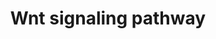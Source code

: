 ---
annotations:
- id: PW:0000008
  parent: signaling pathway
  type: Pathway Ontology
  value: Wnt signaling pathway
authors:
- MaintBot
- Thomas
- AlexanderPico
- Khanspers
- Mkutmon
- Egonw
- Eweitz
description: 'Wnt family of proteins are a large family of cysteine-rich secreted
  glycoproteins that regulate cell-cell interactions. They bind to members of the
  Frizzled family of 7 transmembrane receptors. Binding of Wnt to its receptors leads
  to activation of at least 3 distinct pathways: i) the canonical beta catenin pathway,
  ii) the planar cell polarity pathway, and, iii) the calcium pathway. In the canonical
  beta catenin pathway, binding of Wnt to its receptors leads to stabilization of
  beta catenin in the cytosol followed by its translocation into the nucleus where
  it activates the transcription factor Tcf/Lef leading to upregulation of target
  genes. The non canonical planar cell polarity pathway involves activation of Dishevelled,
  small G proteins (Rho/Rac) and JNK. The non canonical calcium pathway involves activation
  of calcium sensitive kinases, PKC and CAMKII by Dishevelled. The Wnt signaling pathway
  is similar to the Hedgehog pathway in many respects. Abnormalities in the Wnt signaling
  pathway are associated with a large variety of human malignancies including tumors
  of breast, colon, pancreas, liver and bone.  Source: [http://www.netpath.org/pathways?path_id=NetPath_8
  NethPath]  ''''''Additional comments:'''''' This cancer signaling pathway is available
  at Cancer Cell Map (http://cancer.cellmap.org) and NetPath (http://www.netpath.org)
  and is part of a collaborative project between the Computational Biology Center
  at Memorial Sloan-Kettering Cancer Center (http://cbio.mskcc.org), PandeyLab at
  Johns Hopkins University (http://pandeylab.igm.jhmi.edu) and Institute of Bioinformatics
  (http://www.ibioinformatics.org). If you use this pathway, please cite the Cancer
  Cell Map and NetPath websites until the pathway is published.'
last-edited: 2021-06-04
organisms:
- Danio rerio
redirect_from:
- /index.php/Pathway:WP1325
- /instance/WP1325
revision: null
schema-jsonld:
- '@context': https://schema.org/
  '@id': https://wikipathways.github.io/pathways/WP1325.html
  '@type': Dataset
  creator:
    '@type': Organization
    name: WikiPathways
  description: 'Wnt family of proteins are a large family of cysteine-rich secreted
    glycoproteins that regulate cell-cell interactions. They bind to members of the
    Frizzled family of 7 transmembrane receptors. Binding of Wnt to its receptors
    leads to activation of at least 3 distinct pathways: i) the canonical beta catenin
    pathway, ii) the planar cell polarity pathway, and, iii) the calcium pathway.
    In the canonical beta catenin pathway, binding of Wnt to its receptors leads to
    stabilization of beta catenin in the cytosol followed by its translocation into
    the nucleus where it activates the transcription factor Tcf/Lef leading to upregulation
    of target genes. The non canonical planar cell polarity pathway involves activation
    of Dishevelled, small G proteins (Rho/Rac) and JNK. The non canonical calcium
    pathway involves activation of calcium sensitive kinases, PKC and CAMKII by Dishevelled.
    The Wnt signaling pathway is similar to the Hedgehog pathway in many respects.
    Abnormalities in the Wnt signaling pathway are associated with a large variety
    of human malignancies including tumors of breast, colon, pancreas, liver and bone.  Source:
    [http://www.netpath.org/pathways?path_id=NetPath_8 NethPath]  ''''''Additional
    comments:'''''' This cancer signaling pathway is available at Cancer Cell Map
    (http://cancer.cellmap.org) and NetPath (http://www.netpath.org) and is part of
    a collaborative project between the Computational Biology Center at Memorial Sloan-Kettering
    Cancer Center (http://cbio.mskcc.org), PandeyLab at Johns Hopkins University (http://pandeylab.igm.jhmi.edu)
    and Institute of Bioinformatics (http://www.ibioinformatics.org). If you use this
    pathway, please cite the Cancer Cell Map and NetPath websites until the pathway
    is published.'
  keywords:
  - APC
  - ARRB2
  - BRD7
  - BTRC
  - CAMK2G
  - CDC25C
  - CDH1
  - CTNNBIP1
  - CXXC4
  - DAAM1
  - FHL2
  - FRAT1
  - FRAT2
  - FZD1
  - FZD4
  - FZD7
  - FZD8
  - FZD9
  - JUP
  - LOC100000823
  - LOC100003514
  - LOC100149082
  - LOC100149273
  - LOC100149498
  - LOC100151220
  - LOC449616
  - LOC556379
  - LOC559111
  - LOC560032
  - LOC561183
  - LOC565797
  - LOC571171
  - LOC792354
  - LOC793336
  - LOC798222
  - LRP6
  - MAGI3
  - PAX2
  - PIN1
  - SF1
  - SFRP1
  - SKP1A
  - SOX1
  - TCF4
  - UBL1
  - WNT4
  - ankrd6
  - arrb1
  - axin1
  - axin2
  - camk2a
  - camk2d2
  - ccnd1
  - cdc2
  - ck2b
  - cmyb
  - crybb2
  - csnk1a1
  - csnk1da
  - csnk1db
  - ctbp2
  - ctnnb1
  - cul1a
  - dkk1
  - dlg1
  - dlg2
  - dvl2
  - ep300a
  - fzd2
  - fzd8c
  - gsk3b
  - hipk2
  - im:7163520
  - jun
  - lef1
  - lrp5
  - map3k7
  - mapk1
  - mapk3
  - nkd1
  - nlk2
  - pias4
  - prkcb1
  - rac1
  - raf1
  - runx2a
  - ruvbl1
  - sall1a
  - sb:cb458
  - sfrp2
  - smad3b
  - sox9a
  - tax1bp3
  - tbp
  - tfap2a
  - vangl2
  - wnt1
  - wnt2b
  - wnt3
  - wnt3l
  - wnt5a
  - wnt7a
  - wu:fc75f05
  - zgc:113045
  - zgc:136929
  - zgc:153713
  - zgc:172209
  - zgc:56064
  - zgc:65879
  - zgc:92241
  license: CC0
  name: Wnt signaling pathway
seo: CreativeWork
title: Wnt signaling pathway
wpid: WP1325
---